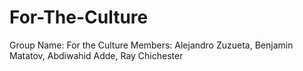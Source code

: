 # For-The-Culture
 Group Name: For the Culture 
 Members: Alejandro Zuzueta, Benjamin Matatov, Abdiwahid Adde, Ray Chichester
